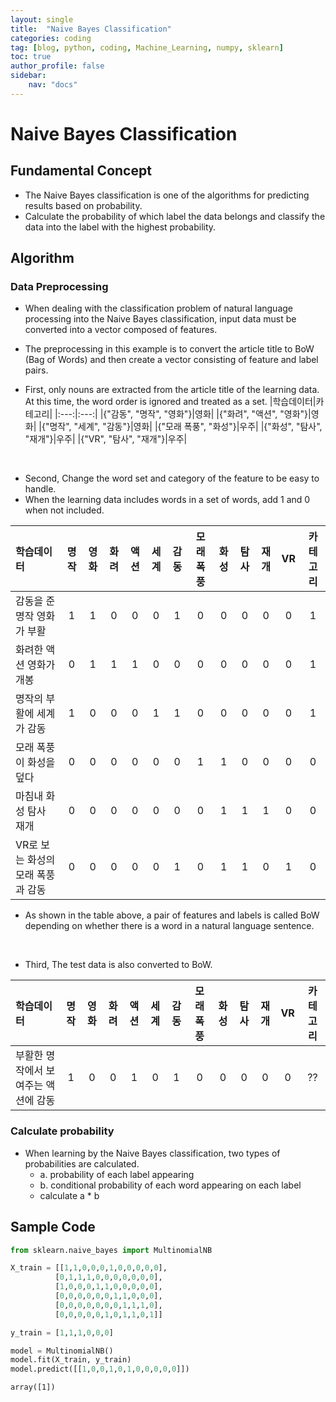 ```yaml
---
layout: single
title:  "Naive Bayes Classification"
categories: coding
tag: [blog, python, coding, Machine_Learning, numpy, sklearn]
toc: true
author_profile: false
sidebar:
    nav: "docs"
---
```


# Naive Bayes Classification

## Fundamental Concept

- The Naive Bayes classification is one of the algorithms for predicting results based on probability.
- Calculate the probability of which label the data belongs and classify the data into the label with the highest probability.

## Algorithm

### Data Preprocessing

- When dealing with the classification problem of natural language processing into the Naive Bayes classification, input data must be converted into a vector composed of features.
- The preprocessing in this example is to convert the article title to BoW (Bag of Words) and then create a vector consisting of feature and label pairs.

- First, only nouns are extracted from the article title of the learning data. At this time, the word order is ignored and treated as a set.
|학습데이터|카테고리|
|:---:|:---:|
|{"감동", "명작", "영화"}|영화|
|{"화려", "액션", "영화"}|영화|
|{"명작", "세계", "감동"}|영화|
|{"모래 폭풍", "화성"}|우주|
|{"화성", "탐사", "재개"}|우주|
|{"VR", "탐사", "재개"}|우주|

<br>

- Second, Change the word set and category of the feature to be easy to handle.
- When the learning data includes words in a set of words, add 1 and 0 when not included.

|학습데이터|명작|영화|화려|액션|세계|감동|모래 폭풍|화성|탐사|재개|VR|카테고리|
|:---|:---:|:---:|:---:|:---:|:---:|:---:|:---:|:---:|:---:|:---:|:---:|:---:|
|감동을 준 명작 영화가 부활|1|1|0|0|0|1|0|0|0|0|0|1|
|화려한 액션 영화가 개봉|0|1|1|1|0|0|0|0|0|0|0|1|
|명작의 부활에 세계가 감동|1|0|0|0|1|1|0|0|0|0|0|1|
|모래 폭풍이 화성을 덮다|0|0|0|0|0|0|1|1|0|0|0|0|
|마침내 화성 탐사 재개|0|0|0|0|0|0|0|1|1|1|0|0|
|VR로 보는 화성의 모래 폭풍과 감동|0|0|0|0|0|1|0|1|1|0|1|0|

- As shown in the table above, a pair of features and labels is called BoW depending on whether there is a word in a natural language sentence.

<br>

- Third, The test data is also converted to BoW.

|학습데이터|명작|영화|화려|액션|세계|감동|모래 폭풍|화성|탐사|재개|VR|카테고리|
|:---|:---:|:---:|:---:|:---:|:---:|:---:|:---:|:---:|:---:|:---:|:---:|:---:|
|부활한 명작에서 보여주는 액션에 감동|1|0|0|1|0|1|0|0|0|0|0|??|

### Calculate probability

- When learning by the Naive Bayes classification, two types of probabilities are calculated.
    - a. probability of each label appearing
    - b. conditional probability of each word appearing on each label
    - calculate a * b

## Sample Code


```python
from sklearn.naive_bayes import MultinomialNB

X_train = [[1,1,0,0,0,1,0,0,0,0,0],
          [0,1,1,1,0,0,0,0,0,0,0],
          [1,0,0,0,1,1,0,0,0,0,0],
          [0,0,0,0,0,0,1,1,0,0,0],
          [0,0,0,0,0,0,0,1,1,1,0],
          [0,0,0,0,0,1,0,1,1,0,1]]

y_train = [1,1,1,0,0,0]

model = MultinomialNB()
model.fit(X_train, y_train)
model.predict([[1,0,0,1,0,1,0,0,0,0,0]])
```




    array([1])


